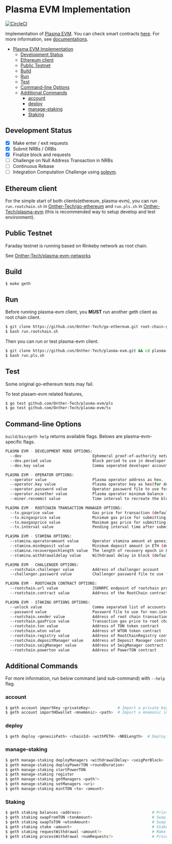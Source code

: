 # Plasma EVM Implementation

[![CircleCI](https://circleci.com/gh/sifnoc/plasma-evm.svg?style=shield)](https://app.circleci.com/pipelines/github/sifnoc/plasma-evm)

Implementation of [Plasma EVM](https://tokamak.network). You can check smart contracts [here](https://github.com/Onther-Tech/plasma-evm-contracts). For more information, see [documentations](http://docs.tokamak.network/).

- [Plasma EVM Implementation](#plasma-evm-implementation)
  - [Development Status](#development-status)
  - [Ethereum client](#ethereum-client)
  - [Public Testnet](#public-testnet)
  - [Build](#build)
  - [Run](#run)
  - [Test](#test)
  - [Command-line Options](#command-line-options)
  - [Additional Commands](#additional-commands)
    - [account](#account)
    - [deploy](#deploy)
    - [manage-staking](#manage-staking)
    - [Staking](#staking)

## Development Status
- [x] Make enter / exit requests
- [x] Submit NRBs / ORBs
- [x] Finalize block and requests
- [ ] Challenge on Null Address Transaction in NRBs
- [ ] Continuous Rebase
- [ ] Integration Computation Challenge using [solevm](https://github.com/Onther-Tech/solEVM).

## Ethereum client

For the simple start of both clients(ethereum, plasma-evm), you can run `run.rootchain.sh` in [Onther-Tech/go-ethereum](https://github.com/Onther-Tech/go-ethereum) and `run.pls.sh` in [Onther-Tech/plasma-evm](https://github.com/Onther-Tech/plasma-evm) (this is recommended way to setup develop and test environment).

## Public Testnet

Faraday testnet is running based on Rinkeby network as root chain.

See [Onther-Tech/plasma-evm-networks](https://github.com/Onther-Tech/plasma-evm-networks)

## Build

```bash
$ make geth
```

## Run

Before running plasma-evm client, you **MUST** run another geth client as root chain client.

```bash
$ git clone https://github.con/Onther-Tech/go-ethereum.git root-chain-geth && cd root-chain-geth
$ bash run.rootchain.sh
```

Then you can run  or test plasma-evm client.

```bash
$ git clone https://github.con/Onther-Tech/plasma-evm.git && cd plasma-evm
$ bash run.pls.sh
```

## Test

Some original go-ethereum tests may fail.


To test plasam-evm related features,
```bash
$ go test github.com/Onther-Tech/plasma-evm/pls
$ go test github.com/Onther-Tech/plasma-evm/tx
```


## Command-line Options

`build/bin/geth help` returns available flags. Belows are plasma-evm-specific flags.

```bash
PLASMA EVM - DEVELOPMENT MODE OPTIONS:
  --dev                               Ephemeral proof-of-authority network with a pre-funded developer account, mining enabled
  --dev.period value                  Block period to use in developer mode (0 = mine only if transaction pending) (default: 0)
  --dev.key value                     Comma seperated developer account key as hex(for dev)

PLASMA EVM - OPERATOR OPTIONS:
  --operator value                    Plasma operator address as hex.
  --operator.key value                Plasma operator key as hex(for dev)
  --operator.password value           Operator password file to use for non-interactive password input
  --operator.minether value           Plasma operator minimum balance (default = 0.5 ether) (default: "0.5")
  --miner.recommit value              Time interval to recreate the block being mined (default: 3s)

PLASMA EVM - ROOTCHAIN TRANSACTION MANAGER OPTIONS:
  --tx.gasprice value                 Gas price for transaction (default = 10 Gwei) (default: 0)
  --tx.mingasprice value              Minimum gas price for submitting a block (default = 1 Gwei) (default: 1000000000)
  --tx.maxgasprice value              Maximum gas price for submitting a block (default = 100 Gwei) (default: 100000000000)
  --tx.interval value                 Pending interval time after submitting a block (default = 10s). If block submit transaction is not mined in 2 intervals, gas price will be adjusted. See https://golang.org/pkg/time/#ParseDuration (default: 10s)

PLASMA EVM - STAMINA OPTIONS:
  --stamina.operatoramount value      Operator stamina amount at genesis block in ETH (default: 1)
  --stamina.mindeposit value          Minimum deposit amount in ETH (default: 0.5)
  --stamina.recoverepochlength value  The length of recovery epoch in block (default: 120960)
  --stamina.withdrawaldelay value     Withdrawal delay in block (default: 362880)

PLASMA EVM - CHALLENGER OPTIONS:
  --rootchain.challenger value        Address of challenger account
  --challenger.password value         Challenger password file to use for non-interactive password input

PLASMA EVM - ROOTCHAIN CONTRACT OPTIONS:
  --rootchain.url value               JSONRPC endpoint of rootchain provider. If URL is empty, ignore the provider.
  --rootchain.contract value          Address of the RootChain contract

PLASMA EVM - STAKING OPTIONS OPTIONS:
  --unlock value                      Comma separated list of accounts to unlock
  --password value                    Password file to use for non-interactive password input
  --rootchain.sender value            Address of root chain transaction sender account. it MUST be unlocked by --unlock, --password flags (CAVEAT: To set plasma operator, use --operator flag)
  --rootchain.gasPrice value          Transaction gas price to root chain in GWei (default: 10000000000)
  --rootchain.ton value               Address of TON token contract
  --rootchain.wton value              Address of WTON token contract
  --rootchain.registry value          Address of RootChainRegistry contract
  --rootchain.depositManager value    Address of Deposit Manager contract
  --rootchain.seigManager value       Address of SeigManager contract
  --rootchain.powerton value          Address of PowerTON contract
```

## Additional Commands
For more information, run below command (and sub-command) with `--help` flag.

### account

```bash
$ geth account importKey <privateKey>            # Import a private key from hex key into a new account
$ geth account importHDwallet <mnemonic> <path>  # Import a mnemonic into a new account
```

### deploy
```bash
$ geth deploy <genesisPath> <chainId> <withPETH> <NRELength>  # Deploy RootChain contract and make genesis file
```

### manage-staking

```bash
$ geth manage-staking deployManagers <withdrawalDelay> <seigPerBlock>  # Deploy staking manager contracts (except PowerTON)
$ geth manage-staking deployPowerTON <roundDuration>                   # Deploy PowerTON contract
$ geth manage-staking startPowerTON                                    # Start PowerTON first round
$ geth manage-staking register                                         # Register RootChain contract
$ geth manage-staking getManagers <path?>                              # Get staking managers addresses in database
$ geth manage-staking setManagers <uri>                                # Set staking managers addresses in database
$ geth manage-staking mintTON <to> <amount>                            # Mint TON to account (for dev)
```

### Staking

```bash
$ geth staking balances <address>                               # Print balances of token and stake
$ geth staking swapFromTON <tonAmount>                          # Swap TON to WTON
$ geth staking swapToTON <wtonAmount>                           # Swap WTON to TON
$ geth staking stake <amount>                                   # Stake WTON
$ geth staking requestWithdrawal <amount?>                      # Make a withdrawal request
$ geth staking processWithdrawal <numRequests?>                 # Process pending withdrawals
```